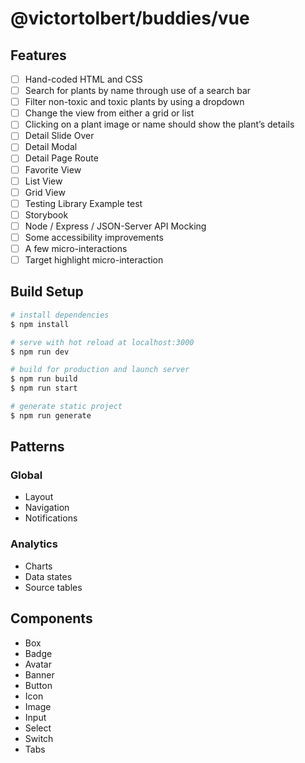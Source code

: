 # @victortolbert/buddies/vue

## Features

- [ ] Hand-coded HTML and CSS
- [ ] Search for plants by name through use of a search bar
- [ ] Filter non-toxic and toxic plants by using a dropdown
- [ ] Change the view from either a grid or list
- [ ] Clicking on a plant image or name should show the plant’s details
- [ ] Detail Slide Over
- [ ] Detail Modal
- [ ] Detail Page Route
- [ ] Favorite View
- [ ] List View
- [ ] Grid View
- [ ] Testing Library Example test
- [ ] Storybook
- [ ] Node / Express / JSON-Server API Mocking
- [ ] Some accessibility improvements
- [ ] A few micro-interactions
- [ ] Target highlight micro-interaction

## Build Setup

```bash
# install dependencies
$ npm install

# serve with hot reload at localhost:3000
$ npm run dev

# build for production and launch server
$ npm run build
$ npm run start

# generate static project
$ npm run generate
```

## Patterns

### Global

- Layout
- Navigation
- Notifications

### Analytics

- Charts
- Data states
- Source tables

<!-- -- Data states provide clear and reassuring communication to users about the state of their report. -->

## Components

- Box
- Badge
- Avatar
- Banner
- Button
- Icon
- Image
- Input
- Select
- Switch
- Tabs
